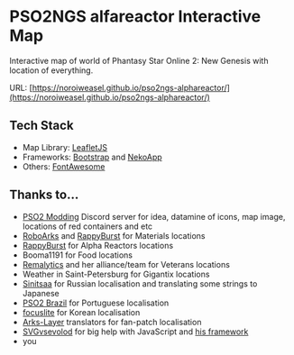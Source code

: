# PSO2NGS alfareactor Interactive Map
Interactive map of world of Phantasy Star Online 2: New Genesis with location of everything.

URL: [https://noroiweasel.github.io/pso2ngs-alphareactor/](https://noroiweasel.github.io/pso2ngs-alphareactor/)

## Tech Stack
- Map Library: [LeafletJS](https://leafletjs.com/)
- Frameworks: [Bootstrap](https://getbootstrap.com/) and [NekoApp](https://github.com/nekowebsoftware/nekoapp)
- Others: [FontAwesome](https://fontawesome.com/)

## Thanks to...
* [PSO2 Modding](https://discord.gg/BFr3TA9AM4) Discord server for idea, datamine of icons, map image, locations of red containers and etc
* [RoboArks](https://pso2roboarks.jp/ngs/) and [RappyBurst](https://new-gen.rappy-burst.com) for Materials locations
* [RappyBurst](https://new-gen.rappy-burst.com) for Alpha Reactors locations
* Booma1191 for Food locations
* [Remalytics](https://twitter.com/remalytics) and her alliance/team for Veterans locations
* Weather in Saint-Petersburg for Gigantix locations
* [Sinitsaa](https://twitter.com/SinitsaHikari) for Russian localisation and translating some strings to Japanese
* [PSO2 Brazil](https://pso2brasil.com/) for Portuguese localisation
* [focuslite](https://github.com/focuslite) for Korean localisation
* [Arks-Layer](https://arks-layer.com/) translators for fan-patch localisation
* [SVGvsevolod](https://www.youtube.com/user/vsevolod98subbotkin) for big help with JavaScript and [his framework](https://github.com/nekowebsoftware/nekoapp)
* you